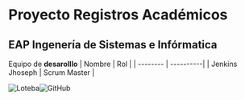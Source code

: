 # Proyecto Registros Académicos 
## EAP Ingenería de Sistemas e Infórmatica
Equipo de **desarolllo**
| Nombre | Rol | 
| -------- | ----------|
| Jenkins Jhoseph | Scrum Master |

![Loteba](https://github.githubassets.com/assets/GitHub-Mark-ea2971cee799.png)![GitHub](https://github.com/Loteba/proyecto/assets/150807495/08f9a764-683f-4fa6-aee2-559c70564f52)
